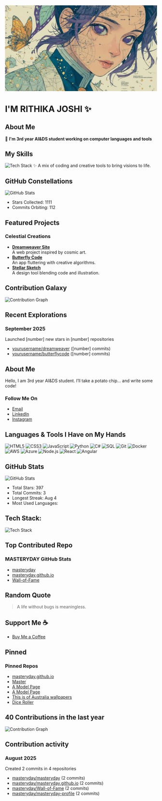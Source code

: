 ![Banner](https://github.com/rithikajoshi0-0/rrr/blob/main/shinobu.jpeg) <!-- Replace with your uploaded image URL, e.g., assets/banner.jpg -->

# I'M RITHIKA JOSHI ✨
## About Me
🌸 **I'm 3rd year AI&DS student working on computer languages and tools**


## My Skills
![Tech Stack](https://skillicons.dev/icons?i=html,css,js,react,python,git,docker,aws,azure,react,angular)
✨ A mix of coding and creative tools to bring visions to life.

## GitHub Constellations
![GitHub Stats](https://github-readme-stats.vercel.app/api?username=yourusername&show_icons=true&theme=radical)  
- Stars Collected: 1111
- Commits Orbiting: 112
  

## Featured Projects
### Celestial Creations
- **[Dreamweaver Site](https://github.com/rithikajoshi0-0/dreamweaver)**  
  A web project inspired by cosmic art.  
- **[Butterfly Code](https://github.com/rithikajoshi0-0/butterflycode)**  
  An app fluttering with creative algorithms.  
- **[Stellar Sketch](https://github.com/rithikajoshi0-0/stellarsketch)**  
  A design tool blending code and illustration.  

## Contribution Galaxy
![Contribution Graph](https://ghchart.rshah.org/rithikajoshi0-0)

## Recent Explorations
### September 2025
Launched [number] new stars in [number] repositories  
- [yourusername/dreamweaver](https://github.com/yourusername/dreamweaver) ([number] commits)  
- [yourusername/butterflycode](https://github.com/yourusername/butterflycode) ([number] commits)
## About Me  

Hello, I am 3rd year AI&DS student.
I’ll take a potato chip… and write some code!

### Follow Me On
- [Email](https://mail.google.com/mail/?view=cm&to=${rithikajoshi.b@gmail.com)
- [LinkedIn](https://www.linkedin.com/in/rithikajoshi1130)   
- [Instagram](https://www.instagram.com/rithikajoshi.b/?next=%2F)  

## Languages & Tools I Have on My Hands
![HTML5](https://img.shields.io/badge/HTML5-E34F26?style=for-the-badge&logo=html5&logoColor=white) ![CSS3](https://img.shields.io/badge/CSS3-1572B6?style=for-the-badge&logo=css3&logoColor=white) ![JavaScript](https://img.shields.io/badge/JavaScript-F7DF1E?style=for-the-badge&logo=javascript&logoColor=black) ![Python](https://img.shields.io/badge/Python-3776AB?style=for-the-badge&logo=python&logoColor=white) ![C#](https://img.shields.io/badge/C%23-239120?style=for-the-badge&logo=c-sharp&logoColor=white) ![SQL](https://img.shields.io/badge/SQL-4479A1?style=for-the-badge&logo=sql&logoColor=white) ![Git](https://img.shields.io/badge/Git-F05032?style=for-the-badge&logo=git&logoColor=white) ![Docker](https://img.shields.io/badge/Docker-2496ED?style=for-the-badge&logo=docker&logoColor=white) ![AWS](https://img.shields.io/badge/AWS-232F3E?style=for-the-badge&logo=amazon-aws&logoColor=white) ![Azure](https://img.shields.io/badge/Azure-0078D4?style=for-the-badge&logo=microsoft-azure&logoColor=white) ![Node.js](https://img.shields.io/badge/Node.js-339933?style=for-the-badge&logo=nodedotjs&logoColor=white) ![React](https://img.shields.io/badge/React-61DAFB?style=for-the-badge&logo=react&logoColor=black) ![Angular](https://img.shields.io/badge/Angular-DD0031?style=for-the-badge&logo=angular&logoColor=white)

## GitHub Stats
![GitHub Stats](https://github-readme-stats.vercel.app/api?username=yourusername&show_icons=true&theme=radical)  
- Total Stars: 397  
- Total Commits: 3  
- Longest Streak: Aug 4  
- Most Used Languages:  

## Tech Stack:
![Tech Stack](https://skillicons.dev/icons?i=html,css,js,python,csharp,sql,git,docker,aws,azure,node,react,angular)

## Top Contributed Repo
### MASTERYDAY GitHub Stats
- [masteryday](https://github.com/yourusername/masteryday)  
- [masteryday.github.io](https://github.com/yourusername/masteryday.github.io)  
- [Wall-of-Fame](https://github.com/yourusername/Wall-of-Fame)  

## Random Quote
> A life without bugs is meaningless.

## Support Me ☕
- [Buy Me a Coffee](https://www.buymeacoffee.com/yourusername)

## Pinned
### Pinned Repos
- [masteryday.github.io](https://github.com/yourusername/masteryday.github.io)  
- [Master](https://github.com/yourusername/master)  
- [A Model Page](https://github.com/yourusername/amodelpage)  
- [A Model Page](https://github.com/yourusername/amodelpage2)  
- [This is of Australia wallpapers](https://github.com/yourusername/australiawallpapers)  
- [Dice Roller](https://github.com/yourusername/diceroller)

## 40 Contributions in the last year
![Contribution Graph](https://ghchart.rshah.org/yourusername)

## Contribution activity
### August 2025
Created 2 commits in 4 repositories  
- [masteryday/masteryday](https://github.com/yourusername/masteryday) (2 commits)  
- [masteryday/masteryday.github.io](https://github.com/yourusername/masteryday.github.io) (2 commits)  
- [masteryday/Wall-of-Fame](https://github.com/yourusername/Wall-of-Fame) (2 commits)  
- [masteryday/masteryday-profile](https://github.com/yourusername/masteryday-profile) (2 commits)
